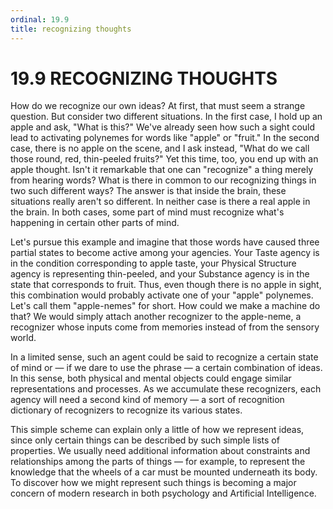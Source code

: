 ```yaml
---
ordinal: 19.9
title: recognizing thoughts
---
```


# 19.9 RECOGNIZING THOUGHTS

How do we recognize our own ideas? At first, that must seem a strange question. But consider two different situations. In the first case, I hold up an apple and ask, "What is this?" We've already seen how such a sight could lead to activating polynemes for words like "apple" or "fruit." In the second case, there is no apple on the scene, and I ask instead, "What do we call those round, red, thin-peeled fruits?" Yet this time, too, you end up with an apple thought. Isn't it remarkable that one can "recognize" a thing merely from hearing words? What is there in common to our recognizing things in two such different ways? The answer is that inside the brain, these situations really aren't so different. In neither case is there a real apple in the brain. In both cases, some part of mind must recognize what's happening in certain other parts of mind.

Let's pursue this example and imagine that those words have caused three partial states to become active among your agencies. Your Taste agency is in the condition corresponding to apple taste, your Physical Structure agency is representing thin-peeled, and your Substance agency is in the state that corresponds to fruit. Thus, even though there is no apple in sight, this combination would probably activate one of your "apple" polynemes. Let's call them "apple-nemes" for short. How could we make a machine do that? We would simply attach another recognizer to the apple-neme, a recognizer whose inputs come from memories instead of from the sensory world.

In a limited sense, such an agent could be said to recognize a certain state of mind or &mdash; if we dare to use the phrase &mdash; a certain combination of ideas. In this sense, both physical and mental objects could engage similar representations and processes. As we accumulate these recognizers, each agency will need a second kind of memory &mdash; a sort of recognition dictionary of recognizers to recognize its various states.

This simple scheme can explain only a little of how we represent ideas, since only certain things can be described by such simple lists of properties. We usually need additional information about constraints and relationships among the parts of things &mdash; for example, to represent the knowledge that the wheels of a car must be mounted underneath its body. To discover how we might represent such things is becoming a major concern of modern research in both psychology and Artificial Intelligence.
